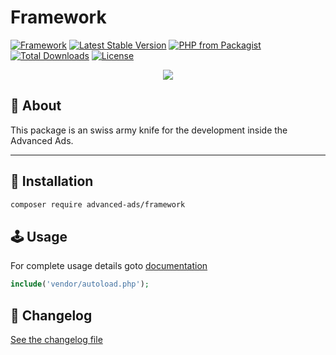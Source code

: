# Framework

[![Framework](https://img.shields.io/badge/AdvancedAds-Frameowrk-brightgreen)](https://awesome9.co)
[![Latest Stable Version](https://poser.pugx.org/advanced-ads/framework/v/stable)](https://packagist.org/packages/advanced-ads/framework)
[![PHP from Packagist](https://img.shields.io/packagist/php-v/advanced-ads/framework.svg)](https://packagist.org/packages/advanced-ads/framework)
[![Total Downloads](https://poser.pugx.org/advanced-ads/framework/downloads)](https://packagist.org/packages/advanced-ads/framework)
[![License](https://poser.pugx.org/advanced-ads/framework/license)](https://packagist.org/packages/advanced-ads/framework)

<p align="center">
	<img src="https://img.icons8.com/nolan/256/minecraft-logo.png"/>
</p>

## 📃 About

This package is an swiss army knife for the development inside the Advanced Ads.

---

## 💾 Installation

``` bash
composer require advanced-ads/framework
```

## 🕹 Usage

For complete usage details goto [documentation](https://github.com/advanced-ads/framework/wiki)

```php
include('vendor/autoload.php');
```

## 📖 Changelog

[See the changelog file](./CHANGELOG.md)
